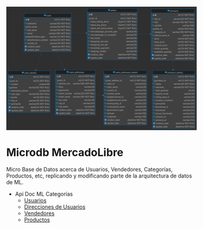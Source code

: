 ![Index app](./Diagrams/der.png)

# Microdb MercadoLibre
Micro Base de Datos acerca de Usuarios, Vendedores, Categorías, Productos, etc,  replicando y modificando parte de la arquitectura de datos de ML.

* Api Doc ML Categorías 
  * [Usuarios](https://developers.mercadolibre.com.ar/es_ar/usuarios-y-aplicaciones)
  * [Direcciones de Usuarios](https://developers.mercadolibre.com.ar/es_ar/direcciones-del-usuario) 
  * [Vendedores](https://developers.mercadolibre.com.ar/es_ar/validar-datos-de-vendedores) 
  * [Productos](https://developers.mercadolibre.com.ar/es_ar/publica-productos) 
